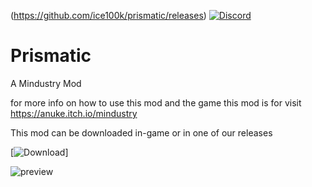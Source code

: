 (https://github.com/ice100k/prismatic/releases) [![Discord](https://img.shields.io/discord/793218651145633803.svg?logo=discord&logoColor=white&logoWidth=20&labelColor=7289DA&label=Discord)](https://discord.gg/aQWAcdS2zP)

# Prismatic
A Mindustry Mod

for more info on how to use this mod and the game this mod is for visit https://anuke.itch.io/mindustry

This mod can be downloaded in-game or in one of our releases

[![Download](https://img.shields.io/github/v/release/ice100k/prismatic?color=cyan&include_prereleases&label=Download%20Latest%20Release&logo=github&logoColor=cyan&style=for-the-badge)]

![preview](https://user-images.githubusercontent.com/61597736/103457123-451a1300-4cf4-11eb-9bac-0e746a413f0a.png)
